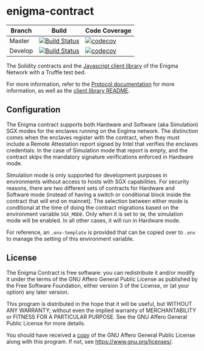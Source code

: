 # enigma-contract

| Branch | Build | Code Coverage | 
|--------|-------|---------------|
| Master | [![Build Status](https://travis-ci.com/enigmampc/enigma-contract-internal.svg?token=cNBBjbVVEGszuAJUokFT&branch=master)](https://travis-ci.com/enigmampc/enigma-contract-internal) | [![codecov](https://codecov.io/gh/enigmampc/enigma-contract-internal/branch/master/graph/badge.svg?token=mhsubU24ud)](https://codecov.io/gh/enigmampc/enigma-contract-internal) |
| Develop | [![Build Status](https://travis-ci.com/enigmampc/enigma-contract-internal.svg?token=cNBBjbVVEGszuAJUokFT&branch=develop)](https://travis-ci.com/enigmampc/enigma-contract-internal) | [![codecov](https://codecov.io/gh/enigmampc/enigma-contract-internal/branch/develop/graph/badge.svg?token=mhsubU24ud)](https://codecov.io/gh/enigmampc/enigma-contract-internal) |

The Solidity contracts and the [Javascript client library](enigma-js/) of the Enigma Network with a Truffle test bed. 

For more information, refer to the [Protocol documentation](https://enigma.co/protocol) for more information, as well as the [client library README](enigma-js/README.md).

## Configuration

The Enigma contract supports both Hardware and Software (aka Simulation) SGX modes for the enclaves running on the Engima network. The distinction comes when the enclaves register with the contract, when they must include a Remote Attestation report signed by Intel that verifies the enclaves credentials. In the case of Simulation mode that report is empty, and the contract skips the mandatory signature verifications enforced in Hardware mode.

Simulation mode is only supported for development purposes in environments without access to hosts with SGX capabilities. For security reasons, there are two different sets of contracts for Hardware and Software mode (instead of having a switch or conditional block inside the contract that will end on mainnet). The selection between either mode is conditional at the time of doing the contract migrations based on the environment variable `SGX_MODE`. Only when it is set to `SW`, the simulation mode will be enabled. In all other cases, it will run in Hardware mode.

For reference, an `.env-template` is provided that can be copied over to `.env` to manage the setting of this environment variable.

## License

The Enigma Contract is free software: you can redistribute it and/or modify it under the terms of the GNU Affero General Public License as published by
the Free Software Foundation, either version 3 of the License, or (at your option) any later version.

This program is distributed in the hope that it will be useful, but WITHOUT ANY WARRANTY; without even the implied warranty of MERCHANTABILITY or FITNESS FOR A PARTICULAR PURPOSE.  See the GNU Affero General Public License for more details.

You should have received a [copy](LICENSE) of the GNU Affero General Public License along with this program.  If not, see <https://www.gnu.org/licenses/>.
